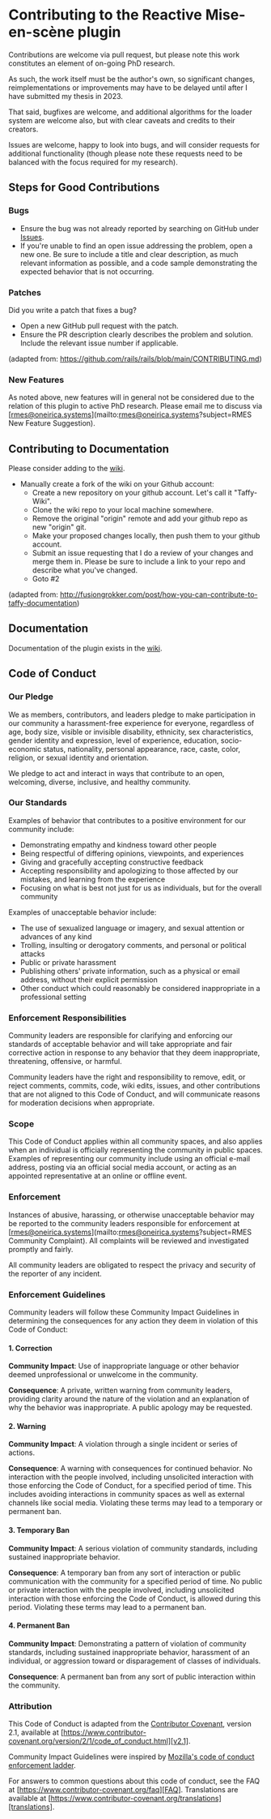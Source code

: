 # Contributing to the Reactive Mise-en-scène plugin

Contributions are welcome via pull request, but please note this work constitutes an element of on-going PhD research. 

As such, the work itself must be the author's own, so significant changes, reimplementations or improvements may have to be delayed until after I have submitted my thesis in 2023.

That said, bugfixes are welcome, and additional algorithms for the loader system are welcome also, but with clear caveats and credits to their creators.

Issues are welcome, happy to look into bugs, and will consider requests for additional functionality (though please note these requests need to be balanced with the focus required for my research).

## Steps for Good Contributions

### Bugs

* Ensure the bug was not already reported by searching on GitHub under [Issues](https://github.com/lukeskt/Reactive-Mise-en-scene/issues).
* If you're unable to find an open issue addressing the problem, open a new one. Be sure to include a title and clear description, as much relevant information as possible, and a code sample demonstrating the expected behavior that is not occurring.

### Patches

Did you write a patch that fixes a bug?

* Open a new GitHub pull request with the patch.
* Ensure the PR description clearly describes the problem and solution. Include the relevant issue number if applicable.

(adapted from: https://github.com/rails/rails/blob/main/CONTRIBUTING.md)

### New Features

As noted above, new features will in general not be considered due to the relation of this plugin to active PhD research. Please email me to discuss via [rmes@oneirica.systems](mailto:rmes@oneirica.systems?subject=RMES New Feature Suggestion).

## Contributing to Documentation

Please consider adding to the [wiki](https://github.com/lukeskt/Reactive-Mise-en-scene/wiki).

* Manually create a fork of the wiki on your Github account:
    * Create a new repository on your github account. Let's call it "Taffy-Wiki".
    * Clone the wiki repo to your local machine somewhere.
    * Remove the original "origin" remote and add your github repo as new "origin" git.
    * Make your proposed changes locally, then push them to your github account.
    * Submit an issue requesting that I do a review of your changes and merge them in. Please be sure to include a link to your repo and describe what you've changed.
    * Goto #2

(adapted from: http://fusiongrokker.com/post/how-you-can-contribute-to-taffy-documentation)

## Documentation

Documentation of the plugin exists in the [wiki](https://github.com/lukeskt/Reactive-Mise-en-scene/wiki).

## Code of Conduct

### Our Pledge

We as members, contributors, and leaders pledge to make participation in our community a harassment-free experience for everyone, regardless of age, body size, visible or invisible disability, ethnicity, sex characteristics, gender identity and expression, level of experience, education, socio-economic status, nationality, personal appearance, race, caste, color, religion, or sexual identity and orientation.

We pledge to act and interact in ways that contribute to an open, welcoming, diverse, inclusive, and healthy community.

### Our Standards

Examples of behavior that contributes to a positive environment for our community include:

* Demonstrating empathy and kindness toward other people
* Being respectful of differing opinions, viewpoints, and experiences
* Giving and gracefully accepting constructive feedback
* Accepting responsibility and apologizing to those affected by our mistakes, and learning from the experience
* Focusing on what is best not just for us as individuals, but for the overall community

Examples of unacceptable behavior include:

* The use of sexualized language or imagery, and sexual attention or advances of any kind
* Trolling, insulting or derogatory comments, and personal or political attacks
* Public or private harassment
* Publishing others' private information, such as a physical or email address, without their explicit permission
* Other conduct which could reasonably be considered inappropriate in a professional setting

### Enforcement Responsibilities

Community leaders are responsible for clarifying and enforcing our standards of acceptable behavior and will take appropriate and fair corrective action in response to any behavior that they deem inappropriate, threatening, offensive, or harmful.

Community leaders have the right and responsibility to remove, edit, or reject comments, commits, code, wiki edits, issues, and other contributions that are not aligned to this Code of Conduct, and will communicate reasons for moderation decisions when appropriate.

### Scope

This Code of Conduct applies within all community spaces, and also applies when an individual is officially representing the community in public spaces. Examples of representing our community include using an official e-mail address, posting via an official social media account, or acting as an appointed representative at an online or offline event.

### Enforcement

Instances of abusive, harassing, or otherwise unacceptable behavior may be reported to the community leaders responsible for enforcement at [rmes@oneirica.systems](mailto:rmes@oneirica.systems?subject=RMES Community Complaint). All complaints will be reviewed and investigated promptly and fairly.

All community leaders are obligated to respect the privacy and security of the reporter of any incident.

### Enforcement Guidelines

Community leaders will follow these Community Impact Guidelines in determining the consequences for any action they deem in violation of this Code of Conduct:

#### 1. Correction

**Community Impact**: Use of inappropriate language or other behavior deemed unprofessional or unwelcome in the community.

**Consequence**: A private, written warning from community leaders, providing clarity around the nature of the violation and an explanation of why the behavior was inappropriate. A public apology may be requested.

#### 2. Warning

**Community Impact**: A violation through a single incident or series of actions.

**Consequence**: A warning with consequences for continued behavior. No interaction with the people involved, including unsolicited interaction with those enforcing the Code of Conduct, for a specified period of time. This includes avoiding interactions in community spaces as well as external channels like social media. Violating these terms may lead to a temporary or permanent ban.

#### 3. Temporary Ban

**Community Impact**: A serious violation of community standards, including sustained inappropriate behavior.

**Consequence**: A temporary ban from any sort of interaction or public communication with the community for a specified period of time. No public or private interaction with the people involved, including unsolicited interaction with those enforcing the Code of Conduct, is allowed during this period. Violating these terms may lead to a permanent ban.

#### 4. Permanent Ban

**Community Impact**: Demonstrating a pattern of violation of community standards, including sustained inappropriate behavior,  harassment of an individual, or aggression toward or disparagement of classes of individuals.

**Consequence**: A permanent ban from any sort of public interaction within the community.

### Attribution

This Code of Conduct is adapted from the [Contributor Covenant][homepage], version 2.1, available at [https://www.contributor-covenant.org/version/2/1/code_of_conduct.html][v2.1].

Community Impact Guidelines were inspired by [Mozilla's code of conduct enforcement ladder][Mozilla CoC].

For answers to common questions about this code of conduct, see the FAQ at [https://www.contributor-covenant.org/faq][FAQ]. Translations are available at [https://www.contributor-covenant.org/translations][translations].

[homepage]: https://www.contributor-covenant.org
[v2.1]: https://www.contributor-covenant.org/version/2/1/code_of_conduct.html
[Mozilla CoC]: https://github.com/mozilla/diversity
[FAQ]: https://www.contributor-covenant.org/faq
[translations]: https://www.contributor-covenant.org/translations
